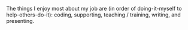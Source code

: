 <p id="enjoy">The things I enjoy most about my job are (in order of doing-it-myself to help-others-do-it): coding, supporting, teaching / training, writing, and presenting.</p>